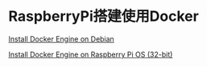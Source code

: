 # RaspberryPi搭建使用Docker


[Install Docker Engine on Debian](https://docs.docker.com/engine/install/debian/)


[Install Docker Engine on Raspberry Pi OS (32-bit)](https://docs.docker.com/engine/install/raspberry-pi-os/)



